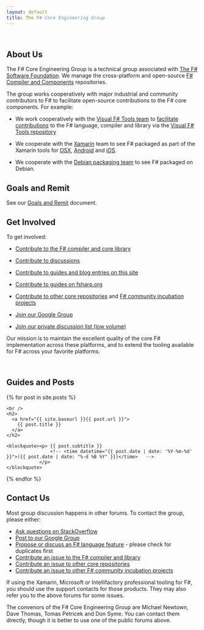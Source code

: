 ```yaml
---
layout: default
title: The F# Core Engineering Group
---
```


<br />

## About Us

The F# Core Engineering Group is a technical group associated with
[The F# Software Foundation](http://fsharp.org).
We manage the cross-platform and open-source [F# Compiler and Components](https://github.com/fsharp) repositories. 


The group works cooperatively with major industrial and community contributors to F# to 
facilitate open-source contributions to the F# core components. For example:

* We work cooperatively with the [Visual F# Tools team](http://blogs.msdn.com/b/fsharpteam) to 
  [facilitate contributions](http://fsharp.github.io/2014/06/18/fsharp-contributions.html) to
  the F# language, compiler and library via the [Visual F# Tools repository](https://github.com/Microsoft/visualfsharp)

* We cooperate with the [Xamarin](http://xamarin.com) team to see F# packaged as part of the Xamarin tools for [OSX](http://fsharp.org/use/mac), 
  [Android](http://fsharp.org/use/android) and [iOS](http://fsharp.org/use/ios).

* We cooperate with the [Debian packaging team](http://packages.qa.debian.org/f/fsharp.html) to see F# packaged on Debian.

## Goals and Remit

See  our [Goals and Remit](http://fsharp.github.io/2013/07/09/group-remit.html) document.

## Get Involved 

To get involved:

* [Contribute to the F# compiler and core library](http://fsharp.github.io/2014/06/18/fsharp-contributions.html)

* [Contribute to discussions](https://github.com/fsharp/fsharp.github.io/issues)

* [Contribute to guides and blog entries on this site](https://github.com/fsharp/fsharp.github.io/tree/master/_posts)

* [Contribute to guides on fsharp.org](https://github.com/fsharp/fsfoundation/tree/gh-pages/guides)

* [Contribute to other core repositories](http://github.com/fsharp) and [F# community incubation projects](http://github.com/fsprojects)

* [Join our Google Group](http://groups.google.com/group/fsharp-opensource)

* [Join our private discussion list (low volume)](mailto:fsharp@fsharp.org)

Our mission is to maintain the excellent quality of the core F# implementation across these platforms,
and to extend the tooling available for F# across your favorite platforms.


<a id="bloglist" > &nbsp; </a>
<br />

## Guides and Posts


<div>
{% for post in site.posts %}

    <br />
    <h2>
      <a href="{{ site.baseurl }}{{ post.url }}">
        {{ post.title }} 
      </a> 
    </h2>

    <blockquote><p> {{ post.subtitle }} 
                    <!-- <time datetime="{{ post.date | date: '%Y-%m-%d' }}">({{ post.date | date: "%-d %B %Y" }})</time>   -->
                </p>
    </blockquote>

{% endfor %}

</div>

##  Contact Us

Most group discussion happens in other forums. To contact the group, please either:

* [Ask questions on StackOverflow](http://stackoverflow.com/tags/f%23/info)
* [Post to our Google Group](http://groups.google.com/group/fsharp-opensource)
* [Propose or discuss an F# language feature](http://fslang.uservoice.com) - please check for duplicates first
* [Contribute an issue to the F# compiler and library](http://fsharp.github.io/2014/06/18/fsharp-contributions.html)
* [Contribute an issue to other core repositories](http://github.com/fsharp)
* [Contribute an issue to other F# community incubation projects](http://github.com/fsprojects)

If using the Xamarin, Microsoft or Intellifactory professional tooling for F#, you should use
the support contacts for those products.  They may also refer you to the above forums for some issues.

The convenors of the F# Core Engineering Group are Michael Newtown, Dave Thomas, Tomas Petricek and Don Syme.
You can contact them directly, though it is better to use one of the public forums above.
